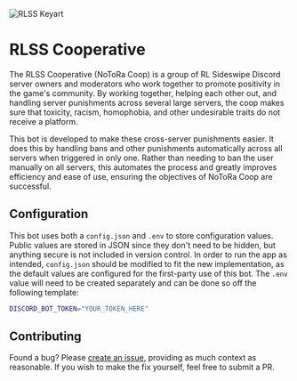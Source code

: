 ![RLSS Keyart](https://3k4812ts.media.zestyio.com/RLS_KeyArt_Primary_Horiz_RGB_4K.jpg)

# RLSS Cooperative

The RLSS Cooperative (NoToRa Coop) is a group of RL Sideswipe Discord server owners and moderators who work together to promote positivity in the game's community. By working together, helping each other out, and handling server punishments across several large servers, the coop makes sure that toxicity, racism, homophobia, and other undesirable traits do not receive a platform.

This bot is developed to make these cross-server punishments easier. It does this by handling bans and other punishments automatically across all servers when triggered in only one. Rather than needing to ban the user manually on all servers, this automates the process and greatly improves efficiency and ease of use, ensuring the objectives of NoToRa Coop are successful.

## Configuration

This bot uses both a `config.json` and `.env` to store configuration values. Public values are stored in JSON since they don't need to be hidden, but anything secure is not included in version control. In order to run the app as intended, `config.json` should be modified to fit the new implementation, as the default values are configured for the first-party use of this bot. The `.env` value will need to be created separately and can be done so off the following template:

```sh
DISCORD_BOT_TOKEN="YOUR_TOKEN_HERE"
```

## Contributing

Found a bug? Please [create an issue](https://github.com/rlss-gg/coop/issues), providing as much context as reasonable. If you wish to make the fix yourself, feel free to submit a PR.
